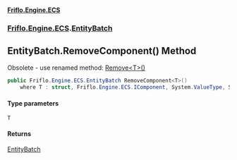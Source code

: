 #### [Friflo.Engine.ECS](index.md#'index')
### [Friflo.Engine.ECS](Friflo.Engine.ECS.md#'Friflo.Engine.ECS').[EntityBatch](EntityBatch.md#'Friflo.Engine.ECS.EntityBatch')

## EntityBatch.RemoveComponent<T>() Method

Obsolete - use renamed method: [Remove&lt;T&gt;()](EntityBatch.Remove_T_().md#'Friflo.Engine.ECS.EntityBatch.Remove<T>()')

```csharp
public Friflo.Engine.ECS.EntityBatch RemoveComponent<T>()
    where T : struct, Friflo.Engine.ECS.IComponent, System.ValueType, System.ValueType;
```
#### Type parameters

<a name='Friflo.Engine.ECS.EntityBatch.RemoveComponent_T_().T'></a>

`T`

#### Returns
[EntityBatch](EntityBatch.md#'Friflo.Engine.ECS.EntityBatch')